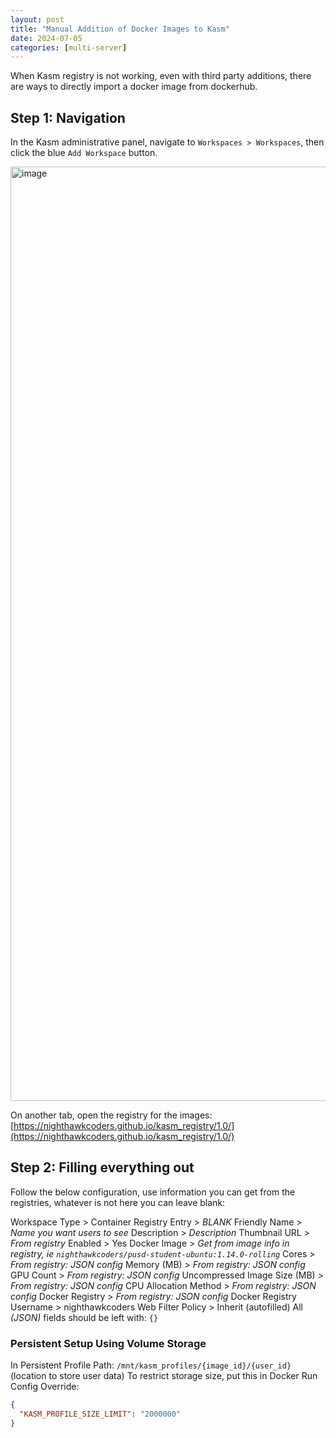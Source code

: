 ```yaml
---
layout: post
title: "Manual Addition of Docker Images to Kasm"
date: 2024-07-05
categories: [multi-server]
---
```


When Kasm registry is not working, even with third party additions, there are ways to directly import a docker image from dockerhub.

## Step 1: Navigation

In the Kasm administrative panel, navigate to `Workspaces > Workspaces`, then click the blue `Add Workspace` button.

<img width="1495" alt="image" src="https://github.com/nighthawkcoders/kasmv2/assets/56803677/891129d1-cca3-4c26-ad6f-3f7d0bd73399">

On another tab, open the registry for the images: [https://nighthawkcoders.github.io/kasm_registry/1.0/](https://nighthawkcoders.github.io/kasm_registry/1.0/)

## Step 2: Filling everything out

Follow the below configuration, use information you can get from the registries, whatever is not here you can leave blank:

Workspace Type > Container
Registry Entry > _BLANK_
Friendly Name > _Name you want users to see_
Description > _Description_
Thumbnail URL > _From registry_
Enabled > Yes
Docker Image > _Get from image info in registry, ie `nighthawkcoders/pusd-student-ubuntu:1.14.0-rolling`_
Cores > _From registry: JSON config_
Memory (MB) > _From registry: JSON config_
GPU Count > _From registry: JSON config_
Uncompressed Image Size (MB) > _From registry: JSON config_
CPU Allocation Method > _From registry: JSON config_
Docker Registry > _From registry: JSON config_
Docker Registry Username > nighthawkcoders
Web Filter Policy > Inherit (autofilled)
All *(JSON)* fields should be left with: `{}`

### Persistent Setup Using Volume Storage
In Persistent Profile Path: `/mnt/kasm_profiles/{image_id}/{user_id}` (location to store user data)
To restrict storage size, put this in Docker Run Config Override:
```json
{
  "KASM_PROFILE_SIZE_LIMIT": "2000000"
}
```